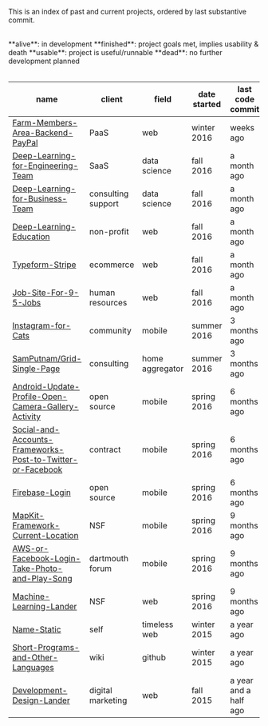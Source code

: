 This is an index of past and current projects, ordered by last substantive commit.

<br>
**alive**: in development  
**finished**: project goals met, implies usability & death  
**usable**: project is useful/runnable  
**dead**: no further development planned
<br><br>

| name | client | field | date started | last code commit | status | 
| ---- | --------- | ---- | -------------- | ---- |---- |
| [Farm-Members-Area-Backend-PayPal](https://github.com/samputnam/Farm-Members-Area-Backend-PayPal) | PaaS | web | winter 2016 | weeks ago | usable |
|[Deep-Learning-for-Engineering-Team](https://github.com/samputnam/Deep-Learning-for-Engineering-Team) | SaaS | data science | fall 2016 | a month ago | dead |
|[Deep-Learning-for-Business-Team](https://github.com/samputnam/Deep-Learning-for-Business-Team) | consulting support | data science | fall 2016 | a month ago | dead |
| [Deep-Learning-Education](https://github.com/samputnam/Deep-Learning-Education) | non-profit  | web | fall 2016 | a month ago | dead |
| [Typeform-Stripe](https://github.com/samputnam/Typeform-Stripe) | ecommerce | web | fall 2016 | a month ago | finished |
| [Job-Site-For-9-5-Jobs](https://github.com/samputnam/Job-Site-For-9-5-Jobs) | human resources | web | fall 2016 | a month ago | dead |
| [Instagram-for-Cats](https://github.com/samputnam/Instagram-for-Cats) | community | mobile | summer 2016 | 3 months ago | finished |
| [SamPutnam/Grid-Single-Page](https://github.com/SamPutnam/Grid-Single-Page) | consulting | home aggregator | summer 2016 | 3 months ago | usable |
| [Android-Update-Profile-Open-Camera-Gallery-Activity](https://github.com/samputnam/Android-Update-Profile-Open-Camera-Gallery-Activity) | open source | mobile | spring 2016 | 6 months ago| dead |
| [Social-and-Accounts-Frameworks-Post-to-Twitter-or-Facebook](https://github.com/samputnam/Social-and-Accounts-Frameworks-Post-to-Twitter-or-Facebook) | contract | mobile | spring 2016 | 6 months ago | usable |
| [Firebase-Login](https://github.com/samputnam/Firebase-Login) | open source | mobile | spring 2016 | 6 months ago | dead |
| [MapKit-Framework-Current-Location](https://github.com/Dartmouth-entrepreneurial-network/MapKit-Current-Location) | NSF | mobile | spring 2016 | 9 months ago | usable |
| [AWS-or-Facebook-Login-Take-Photo-and-Play-Song](https://github.com/Dartmouth-entrepreneurial-network/AWS-or-Facebook-Login-Take-Photo-and-Play-Song) | dartmouth forum | mobile | spring 2016 | 9 months ago | dead |
| [Machine-Learning-Lander](https://github.com/SamPutnam/Machine-Learning-Lander) | NSF | web | spring 2016 | 9 months ago | usable |
| [Name-Static](https://github.com/SamPutnam/Name-Static) | self | timeless web | winter 2015 | a year ago | usable |
| [Short-Programs-and-Other-Languages](https://github.com/SamPutnam/Short-Programs-and-Other-Languages) | wiki | github | winter 2015 | a year ago | usable |
| [Development-Design-Lander](https://github.com/SamPutnam/Development-Design-Lander) | digital marketing | web | fall 2015 | a year and a half ago | usable |




